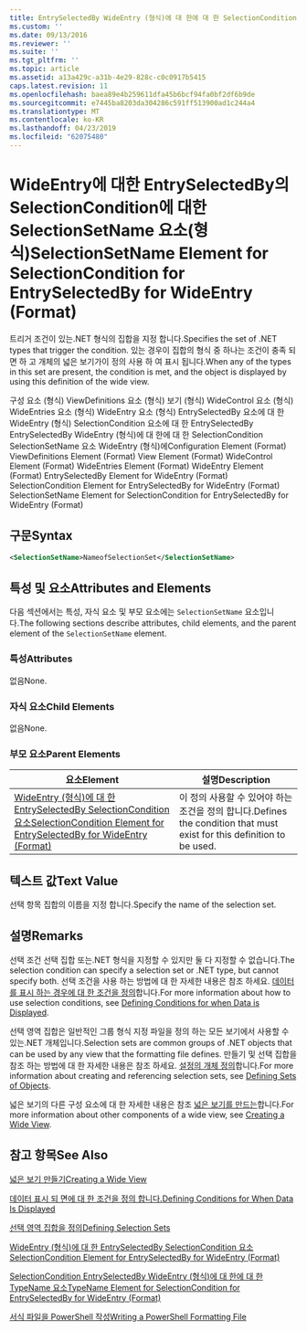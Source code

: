 ```yaml
---
title: EntrySelectedBy WideEntry (형식)에 대 한에 대 한 SelectionCondition SelectionSetName 요소 | Microsoft Docs
ms.custom: ''
ms.date: 09/13/2016
ms.reviewer: ''
ms.suite: ''
ms.tgt_pltfrm: ''
ms.topic: article
ms.assetid: a13a429c-a31b-4e29-828c-c0c0917b5415
caps.latest.revision: 11
ms.openlocfilehash: baea89e4b259611dfa45b6bcf94fa0bf2df6b9de
ms.sourcegitcommit: e7445ba8203da304286c591ff513900ad1c244a4
ms.translationtype: MT
ms.contentlocale: ko-KR
ms.lasthandoff: 04/23/2019
ms.locfileid: "62075480"
---
```

# <a name="selectionsetname-element-for-selectioncondition-for-entryselectedby-for-wideentry-format"></a><span data-ttu-id="8e4c1-102">WideEntry에 대한 EntrySelectedBy의 SelectionCondition에 대한 SelectionSetName 요소(형식)</span><span class="sxs-lookup"><span data-stu-id="8e4c1-102">SelectionSetName Element for SelectionCondition for EntrySelectedBy for WideEntry (Format)</span></span>

<span data-ttu-id="8e4c1-103">트리거 조건이 있는.NET 형식의 집합을 지정 합니다.</span><span class="sxs-lookup"><span data-stu-id="8e4c1-103">Specifies the set of .NET types that trigger the condition.</span></span> <span data-ttu-id="8e4c1-104">있는 경우이 집합의 형식 중 하나는 조건이 충족 되 면 하 고 개체의 넓은 보기가이 정의 사용 하 여 표시 됩니다.</span><span class="sxs-lookup"><span data-stu-id="8e4c1-104">When any of the types in this set are present, the condition is met, and the object is displayed by using this definition of the wide view.</span></span>

<span data-ttu-id="8e4c1-105">구성 요소 (형식) ViewDefinitions 요소 (형식) 보기 (형식) WideControl 요소 (형식) WideEntries 요소 (형식) WideEntry 요소 (형식) EntrySelectedBy 요소에 대 한 WideEntry (형식) SelectionCondition 요소에 대 한 EntrySelectedBy EntrySelectedBy WideEntry (형식)에 대 한에 대 한 SelectionCondition SelectionSetName 요소 WideEntry (형식)에</span><span class="sxs-lookup"><span data-stu-id="8e4c1-105">Configuration Element (Format) ViewDefinitions Element (Format) View Element (Format) WideControl Element (Format) WideEntries Element (Format) WideEntry Element (Format) EntrySelectedBy Element for WideEntry (Format) SelectionCondition Element for EntrySelectedBy for WideEntry (Format) SelectionSetName Element for SelectionCondition for EntrySelectedBy for WideEntry (Format)</span></span>

## <a name="syntax"></a><span data-ttu-id="8e4c1-106">구문</span><span class="sxs-lookup"><span data-stu-id="8e4c1-106">Syntax</span></span>

```xml
<SelectionSetName>NameofSelectionSet</SelectionSetName>
```

## <a name="attributes-and-elements"></a><span data-ttu-id="8e4c1-107">특성 및 요소</span><span class="sxs-lookup"><span data-stu-id="8e4c1-107">Attributes and Elements</span></span>

<span data-ttu-id="8e4c1-108">다음 섹션에서는 특성, 자식 요소 및 부모 요소에는 `SelectionSetName` 요소입니다.</span><span class="sxs-lookup"><span data-stu-id="8e4c1-108">The following sections describe attributes, child elements, and the parent element of the `SelectionSetName` element.</span></span>

### <a name="attributes"></a><span data-ttu-id="8e4c1-109">특성</span><span class="sxs-lookup"><span data-stu-id="8e4c1-109">Attributes</span></span>

<span data-ttu-id="8e4c1-110">없음</span><span class="sxs-lookup"><span data-stu-id="8e4c1-110">None.</span></span>

### <a name="child-elements"></a><span data-ttu-id="8e4c1-111">자식 요소</span><span class="sxs-lookup"><span data-stu-id="8e4c1-111">Child Elements</span></span>

<span data-ttu-id="8e4c1-112">없음</span><span class="sxs-lookup"><span data-stu-id="8e4c1-112">None.</span></span>

### <a name="parent-elements"></a><span data-ttu-id="8e4c1-113">부모 요소</span><span class="sxs-lookup"><span data-stu-id="8e4c1-113">Parent Elements</span></span>

|<span data-ttu-id="8e4c1-114">요소</span><span class="sxs-lookup"><span data-stu-id="8e4c1-114">Element</span></span>|<span data-ttu-id="8e4c1-115">설명</span><span class="sxs-lookup"><span data-stu-id="8e4c1-115">Description</span></span>|
|-------------|-----------------|
|[<span data-ttu-id="8e4c1-116">WideEntry (형식)에 대 한 EntrySelectedBy SelectionCondition 요소</span><span class="sxs-lookup"><span data-stu-id="8e4c1-116">SelectionCondition Element for EntrySelectedBy for WideEntry (Format)</span></span>](./selectioncondition-element-for-entryselectedby-for-widecontrol-format.md)|<span data-ttu-id="8e4c1-117">이 정의 사용할 수 있어야 하는 조건을 정의 합니다.</span><span class="sxs-lookup"><span data-stu-id="8e4c1-117">Defines the condition that must exist for this definition to be used.</span></span>|

## <a name="text-value"></a><span data-ttu-id="8e4c1-118">텍스트 값</span><span class="sxs-lookup"><span data-stu-id="8e4c1-118">Text Value</span></span>

<span data-ttu-id="8e4c1-119">선택 항목 집합의 이름을 지정 합니다.</span><span class="sxs-lookup"><span data-stu-id="8e4c1-119">Specify the name of the selection set.</span></span>

## <a name="remarks"></a><span data-ttu-id="8e4c1-120">설명</span><span class="sxs-lookup"><span data-stu-id="8e4c1-120">Remarks</span></span>

<span data-ttu-id="8e4c1-121">선택 조건 선택 집합 또는.NET 형식을 지정할 수 있지만 둘 다 지정할 수 없습니다.</span><span class="sxs-lookup"><span data-stu-id="8e4c1-121">The selection condition can specify a selection set or .NET type, but cannot specify both.</span></span> <span data-ttu-id="8e4c1-122">선택 조건을 사용 하는 방법에 대 한 자세한 내용은 참조 하세요. [데이터를 표시 하는 경우에 대 한 조건을 정의](./defining-conditions-for-displaying-data.md)합니다.</span><span class="sxs-lookup"><span data-stu-id="8e4c1-122">For more information about how to use selection conditions, see [Defining Conditions for when Data is Displayed](./defining-conditions-for-displaying-data.md).</span></span>

<span data-ttu-id="8e4c1-123">선택 영역 집합은 일반적인 그룹 형식 지정 파일을 정의 하는 모든 보기에서 사용할 수 있는.NET 개체입니다.</span><span class="sxs-lookup"><span data-stu-id="8e4c1-123">Selection sets are common groups of .NET objects that can be used by any view that the formatting file defines.</span></span> <span data-ttu-id="8e4c1-124">만들기 및 선택 집합을 참조 하는 방법에 대 한 자세한 내용은 참조 하세요. [설정의 개체 정의](./defining-selection-sets.md)합니다.</span><span class="sxs-lookup"><span data-stu-id="8e4c1-124">For more information about creating and referencing selection sets, see [Defining Sets of Objects](./defining-selection-sets.md).</span></span>

<span data-ttu-id="8e4c1-125">넓은 보기의 다른 구성 요소에 대 한 자세한 내용은 참조 [넓은 보기를 만드는](./creating-a-wide-view.md)합니다.</span><span class="sxs-lookup"><span data-stu-id="8e4c1-125">For more information about other components of a wide view, see [Creating a Wide View](./creating-a-wide-view.md).</span></span>

## <a name="see-also"></a><span data-ttu-id="8e4c1-126">참고 항목</span><span class="sxs-lookup"><span data-stu-id="8e4c1-126">See Also</span></span>

[<span data-ttu-id="8e4c1-127">넓은 보기 만들기</span><span class="sxs-lookup"><span data-stu-id="8e4c1-127">Creating a Wide View</span></span>](./creating-a-wide-view.md)

[<span data-ttu-id="8e4c1-128">데이터 표시 되 면에 대 한 조건을 정의 합니다.</span><span class="sxs-lookup"><span data-stu-id="8e4c1-128">Defining Conditions for When Data Is Displayed</span></span>](./defining-conditions-for-displaying-data.md)

[<span data-ttu-id="8e4c1-129">선택 영역 집합을 정의</span><span class="sxs-lookup"><span data-stu-id="8e4c1-129">Defining Selection Sets</span></span>](./defining-selection-sets.md)

[<span data-ttu-id="8e4c1-130">WideEntry (형식)에 대 한 EntrySelectedBy SelectionCondition 요소</span><span class="sxs-lookup"><span data-stu-id="8e4c1-130">SelectionCondition Element for EntrySelectedBy for WideEntry (Format)</span></span>](./selectioncondition-element-for-entryselectedby-for-widecontrol-format.md)

[<span data-ttu-id="8e4c1-131">SelectionCondition EntrySelectedBy WideEntry (형식)에 대 한에 대 한 TypeName 요소</span><span class="sxs-lookup"><span data-stu-id="8e4c1-131">TypeName Element for SelectionCondition for EntrySelectedBy for WideEntry (Format)</span></span>](./typename-element-for-selectioncondition-for-entryselectedby-for-widecontrol-format.md)

[<span data-ttu-id="8e4c1-132">서식 파일을 PowerShell 작성</span><span class="sxs-lookup"><span data-stu-id="8e4c1-132">Writing a PowerShell Formatting File</span></span>](./writing-a-powershell-formatting-file.md)
